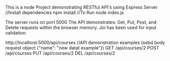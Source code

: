This is a node Project demonstrating RESTful API's using Express Server
//Install dependencies
npm install
//To Run
node index.js

The server runs on port 5000
The API demonstrates: Get, Put, Post, and Delete requests within the browser memory. Joi has been used for input validation.

http://localhost:5000/api/courses
//API demonstration examples (sebd body request object {"name": "new datat example"})
GET /api/courses/2
POST /api/courses
PUT /api/courses/2
DEL /api/courses/2